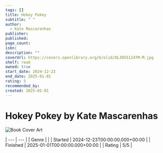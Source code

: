 ```yaml
---
tags: []
title: Hokey Pokey
subtitle: " "
author:
  - Kate Mascarenhas
publisher: 
published: 
page_count: 
isbn: 
description: ""
coverUrl: https://covers.openlibrary.org/b/olid/OL39551147M-M.jpg
shelf: read
owned: true
start_date: 2024-12-23
end_date: 2025-01-01
rating: 5
recommended_by: 
created: 2025-01-01
---
```


# Hokey Pokey by Kate Mascarenhas

![Book Cover Art](https://covers.openlibrary.org/b/olid/OL39551147M-M.jpg)


| --- | --- |
| Genre |  |
| Started | 2024-12-23T00:00:00.000+00:00 |
| Finished | 2025-01-01T00:00:00.000+00:00 |
| Rating | 5/5 |

